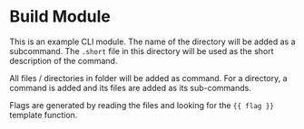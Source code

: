 Build Module
============

This is an example CLI module.  The name of the directory will be added as a subcommand.
The `.short` file in this directory will be used as the short description of the command.

All files / directories in folder will be added as command. For a directory, a command is
added and its files are added as its sub-commands.

Flags are generated by reading the files and looking for the `{{ flag }}` template function.
